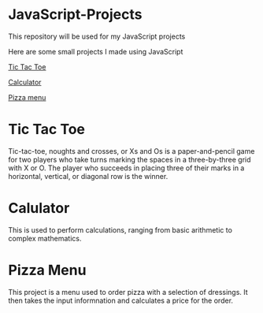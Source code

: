 # JavaScript-Projects
This repository will be used for my JavaScript projects

Here are some small projects I made using JavaScript

<a href="https://github.com/Josephbacona/JavaScript-Projects/tree/main/TicTacToe" target="_blank">Tic Tac Toe</a>

<a href="https://github.com/Josephbacona/JavaScript-Projects/tree/main/JavaScript%20Projects" target="_blank">Calculator</a>

<a href="https://github.com/Josephbacona/JavaScript-Projects/tree/main/Pizza_Project" target="_blank">Pizza menu</a>

# Tic Tac Toe

Tic-tac-toe, noughts and crosses, or Xs and Os is a paper-and-pencil game for two players who take turns marking the spaces in a three-by-three grid with X or O. The player who succeeds in placing three of their marks in a horizontal, vertical, or diagonal row is the winner.

# Calulator

This is used to perform calculations, ranging from basic arithmetic to complex mathematics.

# Pizza Menu

This project is a menu used to order pizza with a selection of dressings. It then takes the input informnation and calculates a price for the order.
